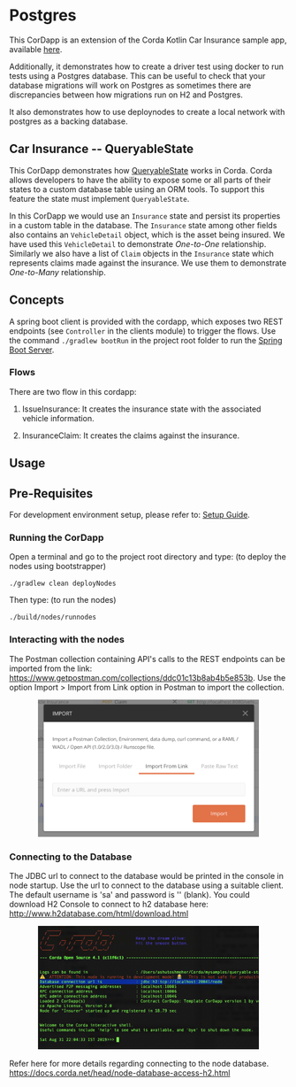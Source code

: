 # Postgres  

This CorDapp is an extension of the Corda Kotlin Car Insurance sample app, available [here](https://github.com/corda/samples-kotlin/tree/master/Features/queryableState-carinsurance).

Additionally, it demonstrates how to create a driver test using docker to run tests using a Postgres database. This can be useful to check that your database migrations will work on Postgres as sometimes there are discrepancies between how migrations run on H2 and Postgres.

It also demonstrates how to use deploynodes to create a local network with postgres as a backing database.

## Car Insurance -- QueryableState

This CorDapp demonstrates how [QueryableState](https://docs.corda.net/docs/corda-os/api-persistence.html) works in Corda. Corda allows developers
to have the ability to expose some or all parts of their states to a custom database
table using an ORM tools. To support this feature the state must implement
`QueryableState`.

In this CorDapp we would use an `Insurance` state and persist its properties in a
custom table in the database.  The `Insurance` state among other fields also
contains an `VehicleDetail` object, which is the asset being insured. We have used
this `VehicleDetail` to demonstrate _One-to-One_ relationship. Similarly we also
have a list of `Claim` objects in the `Insurance` state which represents claims
made against the insurance. We use them to demonstrate _One-to-Many_ relationship.



## Concepts

A spring boot client is provided with the cordapp, which exposes two REST endpoints
(see `Controller` in the clients module) to trigger the flows.
Use the command `./gradlew bootRun` in the project root folder to run the [Spring Boot
Server](https://spring.io/projects/spring-boot#overview).

### Flows

There are two flow in this cordapp:

1. IssueInsurance: It creates the insurance state with the associated vehicle information.

2. InsuranceClaim: It creates the claims against the insurance.


## Usage

## Pre-Requisites

For development environment setup, please refer to: [Setup Guide](https://docs.corda.net/getting-set-up.html).


### Running the CorDapp

Open a terminal and go to the project root directory and type: (to deploy the nodes using bootstrapper)
```
./gradlew clean deployNodes
```
Then type: (to run the nodes)
```
./build/nodes/runnodes
```


### Interacting with the nodes

The Postman collection containing API's calls to the REST endpoints can be imported
from the link: https://www.getpostman.com/collections/ddc01c13b8ab4b5e853b.
Use the option Import > Import from Link option in Postman to import the collection.

<p align="center">
<img src="./clients/src/main/resources/static/Postman_screenshot.png" alt="Postman Import Collection" width="400">
</p>


### Connecting to the Database

The JDBC url to connect to the database would be printed in the console in node
startup. Use the url to connect to the database using a suitable client. The
default username is 'sa' and password is '' (blank).
You could download H2 Console to connect to h2 database here:
http://www.h2database.com/html/download.html

<p align="center">
  <img src="./clients/src/main/resources/static/JDBC-url.png" alt="Database URL" width="400">
</p>

Refer here for more details regarding connecting to the node database.
https://docs.corda.net/head/node-database-access-h2.html